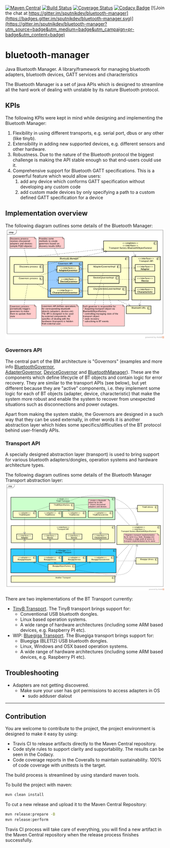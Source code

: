 [![Maven Central](https://img.shields.io/maven-central/v/org.sputnikdev/bluetooth-manager.svg)](https://mvnrepository.com/artifact/org.sputnikdev/bluetooth-manager)
[![Build Status](https://travis-ci.org/sputnikdev/bluetooth-manager.svg?branch=master)](https://travis-ci.org/sputnikdev/bluetooth-manager)
[![Coverage Status](https://coveralls.io/repos/github/sputnikdev/bluetooth-manager/badge.svg?branch=master)](https://coveralls.io/github/sputnikdev/bluetooth-manager?branch=master)
[![Codacy Badge](https://api.codacy.com/project/badge/Grade/5afbd725e7b24215a350b6d9921a3684)](https://www.codacy.com/app/vkolotov/bluetooth-manager?utm_source=github.com&amp;utm_medium=referral&amp;utm_content=sputnikdev/bluetooth-manager&amp;utm_campaign=Badge_Grade)
[![Join the chat at https://gitter.im/sputnikdev/bluetooth-manager](https://badges.gitter.im/sputnikdev/bluetooth-manager.svg)](https://gitter.im/sputnikdev/bluetooth-manager?utm_source=badge&utm_medium=badge&utm_campaign=pr-badge&utm_content=badge)
# bluetooth-manager
Java Bluetooth Manager. A library/framework for managing bluetooth adapters, bluetooth devices, GATT services and characteristics

The Bluetooth Manager is a set of java APIs which is designed to streamline all the hard work of dealing with unstable 
by its nature Bluetooth protocol. 

## KPIs

The following KPIs were kept in mind while designing and implementing the Bluetooth Manager:

1. Flexibility in using different transports, e.g. serial port, dbus or any other (like tinyb).
2. Extensibility in adding new supported devices, e.g. different sensors and other hardware.
3. Robustness. Due to the nature of the Bluetooth protocol the biggest challenge is making the API stable enough 
so that end-users could use it.
4. Comprehensive support for Bluetooth GATT specifications. This is a powerful feature which would allow users:
    1. add any device which conforms GATT specification without developing any custom code
    2. add custom made devices by only specifying a path to a custom defined GATT specification for a device
 
## Implementation overview 
 
The following diagram outlines some details of the Bluetooth Manager:
![Bluetooth Manager diagram](bluetooth-manager.png?raw=true "Bluetooth Manager diagram") 
 
### Governors API

The central part of the BM architecture is "Governors" (examples and more info 
[BluetoothGovernor](https://github.com/sputnikdev/bluetooth-manager/blob/master/src/main/java/org/sputnikdev/bluetooth/manager/BluetoothGovernor.java),  
[AdapterGovernor](https://github.com/sputnikdev/bluetooth-manager/blob/master/src/main/java/org/sputnikdev/bluetooth/manager/AdapterGovernor.java), 
[DeviceGovernor](https://github.com/sputnikdev/bluetooth-manager/blob/master/src/main/java/org/sputnikdev/bluetooth/manager/DeviceGovernor.java) and 
[BluetoothManager](https://github.com/sputnikdev/bluetooth-manager/blob/master/src/main/java/org/sputnikdev/bluetooth/manager/BluetoothManager.java)). 
These are the components which define lifecycle of BT objects and contain logic for error recovery. They are similar to the transport APIs (see below), 
but yet different because they are "active" components, i.e. they implement some logic for each of BT objects (adapter, device, characteristic) that make 
the system more robust and enable the system to recover from unexpected situations such as disconnections and power outages.

Apart from making the system stable, the Governors are designed in a such way that they can be used externally, 
in other words it is another abstraction layer which hides some specifics/difficulties of the BT protocol behind user-friendly APIs.
 
### Transport API

A specially designed abstraction layer (transport) is used to bring support 
for various bluetooth adapters/dongles, operation systems and hardware architecture types.

The following diagram outlines some details of the Bluetooth Manager Transport abstraction layer:
![Transport diagram](bm-transport-abstraction-layer.png?raw=true "Bluetooth Manager Transport abstraction layer")

There are two implementations of the BT Transport currently:
 - [TinyB Transport](https://github.com/sputnikdev/bluetooth-manager-tinyb).
    The TinyB transport brings support for:
     * Conventional USB bluetooth dongles. 
     * Linux based operation systems.
     * A wide range of hardware architectures (including some ARM based devices, e.g. Raspberry PI etc).
 - WIP: [Bluegiga Transport](https://github.com/sputnikdev/bluetooth-manager-bluegiga).
    The Bluegiga transport brings support for:
     * Bluegiga (BLE112) USB bluetooth dongles. 
     * Linux, Windows and OSX based operation systems.
     * A wide range of hardware architectures (including some ARM based devices, e.g. Raspberry PI etc).

## Troubleshooting

* Adapters are not getting discovered.
  * Make sure your user has got permissions to access adapters in OS
    - sudo adduser <usename> dialout

---
## Contribution

You are welcome to contribute to the project, the project environment is designed to make it easy by using:
* Travis CI to release artifacts directly to the Maven Central repository.
* Code style rules to support clarity and supportability. The results can be seen in the Codacy. 
* Code coverage reports in the Coveralls to maintain sustainability. 100% of code coverage with unittests is the target.

The build process is streamlined by using standard maven tools. 

To build the project with maven:
```bash
mvn clean install
```

To cut a new release and upload it to the Maven Central Repository:
```bash
mvn release:prepare -B
mvn release:perform
```
Travis CI process will take care of everything, you will find a new artifact in the Maven Central repository when the release process finishes successfully.